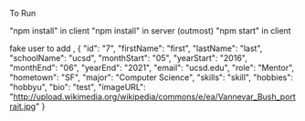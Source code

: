 To Run

"npm install" in client
"npm install" in server (outmost)
"npm start" in client

fake user to add
,
    {
      "id": "7",
      "firstName": "first",
      "lastName": "last",
      "schoolName": "ucsd",
      "monthStart": "05",
      "yearStart": "2016",
      "monthEnd": "06",
      "yearEnd": "2021",
      "email": "ucsd.edu",
      "role": "Mentor",
      "hometown": "SF",
      "major": "Computer Science",
      "skills": "skill",
      "hobbies": "hobbyu",
      "bio": "test",
      "imageURL": "http://upload.wikimedia.org/wikipedia/commons/e/ea/Vannevar_Bush_portrait.jpg"
    }


